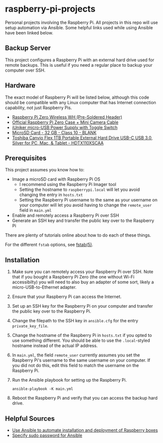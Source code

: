 # raspberry-pi-projects

Personal projects involving the Raspberry Pi. All projects in this repo will use setup automation via Ansible. Some helpful links used while using Ansible have been linked below.

## Backup Server

This project configures a Raspberry Pi with an external hard drive used for remote backups. This is useful if you need a regular place to backup your computer over SSH.

## Hardware

The exact model of Raspberry Pi will be listed below, although this code should be compatible with any Linux computer that has Internet connection capability, not just Raspberry Pis.

- [Raspberry Pi Zero Wireless WH (Pre-Soldered Header)](https://www.pishop.us/product/raspberry-pi-zero-wireless-wh-pre-soldered-header/)
- [Official Raspberry Pi Zero Case + Mini Camera Cable](https://www.pishop.us/product/official-raspberry-pi-zero-case-mini-camera-cable/)
- [iUniker micro-USB Power Supply with Toggle Switch](https://www.amazon.com/Listed-iUniker-Raspberry-Supply-Switch/dp/B0B79FVPQ4/ref=sr_1_1?crid=22UGFI3C0LK9K&dib=eyJ2IjoiMSJ9.YJuNRqAe773WQMisM57WNIWv_Crh-kNpQ211kaUzDVozeD6xHYJiPQCdn6IpUDUmWke8DPmKKlQ-xNSVg2XbD7rUGS2ulJ0EIjkYXXGWCohvdmedrDay-kdeQ_h0SRezeD58O-ZZYelgDebEipOtOUvkJP3bEPz8N8Jo0Hmh6luiQHzCdzMIiPClVsehnfT545YfmDPyp3e3282MBr0vnukxxtjSgT7L2zMAmprdvK2uHxAu9nXhqlYTdr3leWE55RN9wNRf1w_rcyRlLUi4Wbt2czaSx7ROZMtd00SSBWcTa2r25m7ONnA2b_kp4EtnxXuBn06xcDsrf7FmvJKmswZN_wdeftRG9HcTYMbbqVY.M_hYLdPsAsyANbkIekQbgl8dlban9rJZVsZWjfm5yQo&dib_tag=se&keywords=%5B5V+3A+UL+Listed%5D+iUniker+Power+Supply+for+Raspberry+Pi+3%2C+Power+Supply+for+Raspberry+Pi+MicroUSB+Power+Supply+with+on%2Foff+Switch+Compatible+with+Raspberry+Pi+3%2F+3b%2B%2F+Zero%2FZero+2w&qid=1742705952&s=electronics&sprefix=5v+3a+ul+listed+iuniker+power+supply+for+raspberry+pi+3%2C+power+supply+for+raspberry+pi+microusb+power+supply+with+on%2Foff+switch+compatible+with+raspberry+pi+3%2F+3b%2B%2F+zero%2Fzero+2w+%2Celectronics%2C142&sr=1-1)
- [MicroSD Card - 32 GB - Class 10 - BLANK](https://www.pishop.us/product/microsd-card-32-gb-class-10-blank/)
- [Toshiba Canvio Flex 1TB Portable External Hard Drive USB-C USB 3.0, Silver for PC, Mac, & Tablet - HDTX110XSCAA](https://www.amazon.com/Toshiba-Canvio-Portable-External-Silver/dp/B08JKH2DS2/ref=sr_1_5?crid=24EM5LRD5VXKG&dib=eyJ2IjoiMSJ9.tmKpjww6SZR6ksgJLlgQ4GmByZ-aj76jN6MmcFb3KDl2Gw3xGT70ahOER-ruhy0yZG3sBI0a-upGG22IHFqH13eWQOjMLtBKvv7x0bHbkVJPsJGXBUp6IuEnff6F0m9A0pnPYFtOcXGCTUjBYA0sLUH_ZQgo4Rl68OvFFahLV9tTRUwuLGVyE1fUoWS514SESYFOUgNCVpelkZXqhPNzn014kjSx4EWCk50TRJMONfc.s1XD3jvXk0PNAjW1XMsERtlw1BjYR0EbUHG045kBtrA&dib_tag=se&keywords=toshiba%2B1tb%2Bexternal%2Bhard%2Bdrive&qid=1743359202&sprefix=toshiba%2B1%2Caps%2C133&sr=8-5&th=1)

## Prerequisites

This project assumes you know how to:

- Image a microSD card with Raspberry Pi OS
    - I recommend using the Raspberry Pi Imager tool
    - Setting the hostname to `raspberrypi.local` will let you avoid changing the entry in `hosts.txt`
    - Setting the Raspberry Pi username to the same as your username on your computer will let you avoid having to change the `remote_user` field in `main.yml`
- Enable and remotely access a Raspberry Pi over SSH
- Generate an SSH key and transfer the public key over to the Raspberry Pi

There are plenty of tutorials online about how to do each of these things.

For the different `fstab` options, see [fstab(5)](https://man7.org/linux/man-pages/man5/fstab.5.html).

## Installation

1. Make sure you can remotely access your Raspberry Pi over SSH. Note that if you bought a Raspberry Pi Zero (the one without Wi-Fi accessibilty) you will need to also buy an adapter of some sort, likely a micro-USB-to-Ethernet adapter.

1. Ensure that your Raspberry Pi can access the Internet.

1. Set up an SSH key for the Raspberry Pi on your computer and transfer the public key over to the Raspberry Pi.

1. Change the filepath to the SSH key in `ansible.cfg` for the entry `private_key_file`.

1. Change the hostname of the Raspberry Pi in `hosts.txt` if you opted to use something different. You should be able to use the `.local`-styled hostname instead of the actual IP address.

1. In `main.yml`, the field `remote_user` currently assumes you set the Raspberry Pi's username to the same username on your computer. If you did not do this, edit this field to match the username on the Raspberry Pi.

1. Run the Ansible playbook for setting up the Raspberry Pi.

    `ansible-playbook -K main.yml`

1. Reboot the Raspberry Pi and verify that you can access the backup hard drive.

## Helpful Sources

- [Use Ansible to automate installation and deployment of Raspberry boxes](https://robertopozzi.medium.com/use-ansible-to-automate-installation-and-deployment-of-raspberry-boxes-cfe04ac10ce6)
- [Specify sudo password for Ansible](https://medium.com/@haroldfinch01/specify-sudo-password-for-ansible-1150e8bb19d7)
